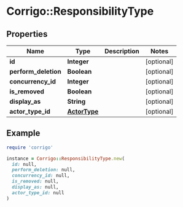 # Corrigo::ResponsibilityType

## Properties

| Name | Type | Description | Notes |
| ---- | ---- | ----------- | ----- |
| **id** | **Integer** |  | [optional] |
| **perform_deletion** | **Boolean** |  | [optional] |
| **concurrency_id** | **Integer** |  | [optional] |
| **is_removed** | **Boolean** |  | [optional] |
| **display_as** | **String** |  | [optional] |
| **actor_type_id** | [**ActorType**](ActorType.md) |  | [optional] |

## Example

```ruby
require 'corrigo'

instance = Corrigo::ResponsibilityType.new(
  id: null,
  perform_deletion: null,
  concurrency_id: null,
  is_removed: null,
  display_as: null,
  actor_type_id: null
)
```

